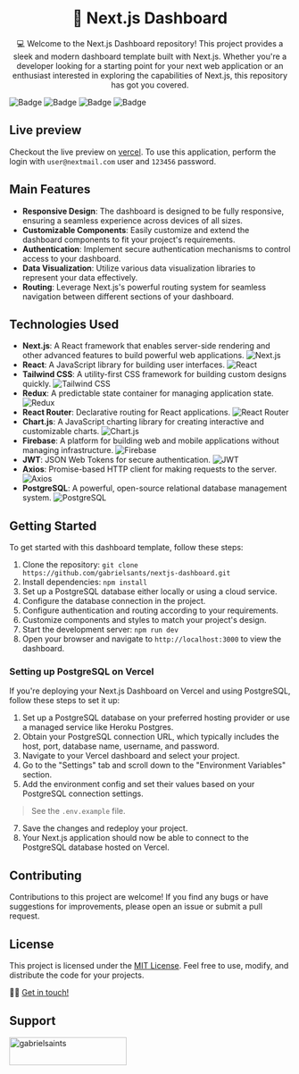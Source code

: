 <h1 align="center">
    🚀 Next.js Dashboard
</h1>
<p align="center">💻 Welcome to the Next.js Dashboard repository! This project provides a sleek and modern dashboard template built with Next.js. Whether you're a developer looking for a starting point for your next web application or an enthusiast interested in exploring the capabilities of Next.js, this repository has got you covered.</p>

![Badge](https://img.shields.io/github/license/gabrielsants/nextjs-dashboard)
![Badge](https://img.shields.io/github/forks/gabrielsants/nextjs-dashboard)
![Badge](https://img.shields.io/github/issues/gabrielsants/nextjs-dashboard)
![Badge](https://img.shields.io/github/stars/gabrielsants/nextjs-dashboard)


## Live preview

Checkout the live preview on [vercel](https://nextjs-dashboard-gabrielsants.vercel.app/).
To use this application, perform the login with `user@nextmail.com` user and `123456` password.

## Main Features

- **Responsive Design**: The dashboard is designed to be fully responsive, ensuring a seamless experience across devices of all sizes.
- **Customizable Components**: Easily customize and extend the dashboard components to fit your project's requirements.
- **Authentication**: Implement secure authentication mechanisms to control access to your dashboard.
- **Data Visualization**: Utilize various data visualization libraries to represent your data effectively.
- **Routing**: Leverage Next.js's powerful routing system for seamless navigation between different sections of your dashboard.

## Technologies Used

- **Next.js**: A React framework that enables server-side rendering and other advanced features to build powerful web applications.
  ![Next.js](https://img.shields.io/badge/Next.js-10.0.5-blue?style=flat-square&logo=next.js)
- **React**: A JavaScript library for building user interfaces.
  ![React](https://img.shields.io/badge/React-17.0.1-blue?style=flat-square&logo=react)
- **Tailwind CSS**: A utility-first CSS framework for building custom designs quickly.
  ![Tailwind CSS](https://img.shields.io/badge/Tailwind_CSS-2.0.3-blue?style=flat-square&logo=tailwind-css)
- **Redux**: A predictable state container for managing application state.
  ![Redux](https://img.shields.io/badge/Redux-4.1.1-blue?style=flat-square&logo=redux)
- **React Router**: Declarative routing for React applications.
  ![React Router](https://img.shields.io/badge/React_Router-5.2.0-blue?style=flat-square&logo=react-router)
- **Chart.js**: A JavaScript charting library for creating interactive and customizable charts.
  ![Chart.js](https://img.shields.io/badge/Chart.js-3.7.0-blue?style=flat-square&logo=chart.js)
- **Firebase**: A platform for building web and mobile applications without managing infrastructure.
  ![Firebase](https://img.shields.io/badge/Firebase-9.0.2-blue?style=flat-square&logo=firebase)
- **JWT**: JSON Web Tokens for secure authentication.
  ![JWT](https://img.shields.io/badge/JWT-8.5.1-blue?style=flat-square&logo=JSON%20web%20tokens)
- **Axios**: Promise-based HTTP client for making requests to the server.
  ![Axios](https://img.shields.io/badge/Axios-0.24.0-blue?style=flat-square&logo=axios)
- **PostgreSQL**: A powerful, open-source relational database management system.
  ![PostgreSQL](https://img.shields.io/badge/PostgreSQL-14.2-blue?style=flat-square&logo=postgresql)

## Getting Started

To get started with this dashboard template, follow these steps:

1. Clone the repository: `git clone https://github.com/gabrielsants/nextjs-dashboard.git`
2. Install dependencies: `npm install`
3. Set up a PostgreSQL database either locally or using a cloud service.
4. Configure the database connection in the project.
5. Configure authentication and routing according to your requirements.
6. Customize components and styles to match your project's design.
7. Start the development server: `npm run dev`
8. Open your browser and navigate to `http://localhost:3000` to view the dashboard.

### Setting up PostgreSQL on Vercel

If you're deploying your Next.js Dashboard on Vercel and using PostgreSQL, follow these steps to set it up:

1. Set up a PostgreSQL database on your preferred hosting provider or use a managed service like Heroku Postgres.
2. Obtain your PostgreSQL connection URL, which typically includes the host, port, database name, username, and password.
3. Navigate to your Vercel dashboard and select your project.
4. Go to the "Settings" tab and scroll down to the "Environment Variables" section.
5. Add the environment config and set their values based on your PostgreSQL connection settings.
  > See the `.env.example` file. 
7. Save the changes and redeploy your project.
8. Your Next.js application should now be able to connect to the PostgreSQL database hosted on Vercel.

## Contributing

Contributions to this project are welcome! If you find any bugs or have suggestions for improvements, please open an issue or submit a pull request.

## License

This project is licensed under the [MIT License](LICENSE). Feel free to use, modify, and distribute the code for your projects.

👋🏽 [Get in touch!](https://www.linkedin.com/in/gabrielsants/)

## Support

<p>
	<a href="https://www.buymeacoffee.com/gabrielsaints">
		<img align="left" src="https://cdn.buymeacoffee.com/buttons/v2/default-yellow.png" 
		height="50" width="210" alt="gabrielsaints"/>
	</a>
</p>
<br>
